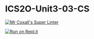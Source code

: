 # ICS2O-Unit3-03-CS

[![Mr Coxall's Super Linter](https://github.com/Youngwook-Go/ICS2O-Unit3-03-CS/workflows/Mr%20Coxall's%20Super%20Linter/badge.svg)](https://github.com/Youngwook-Go/ICS2O-Unit3-03-CS/actions)

[![Run on Repl.it](https://repl.it/badge/github/Youngwook-Go/ICS2O-Unit3-03-CS)](https://repl.it/github/Youngwook-Go/ICS2O-Unit3-03-CS)
